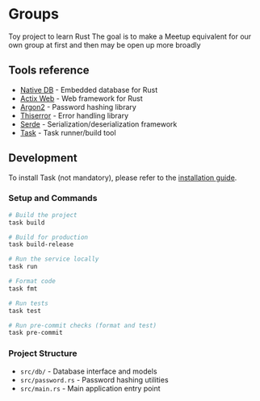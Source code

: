 # Groups

Toy project to learn Rust
The goal is to make a Meetup equivalent for our own group at first  and then may be open up more broadly

## Tools reference
 * [Native DB](https://github.com/native-db/native-db) - Embedded database for Rust
 * [Actix Web](https://actix.rs/docs) - Web framework for Rust
 * [Argon2](https://docs.rs/argon2/latest/argon2/) - Password hashing library
 * [Thiserror](https://docs.rs/thiserror/latest/thiserror/) - Error handling library
 * [Serde](https://serde.rs/) - Serialization/deserialization framework
 * [Task](https://taskfile.dev/) - Task runner/build tool

## Development

To install Task (not mandatory), please refer to the [installation guide](https://taskfile.dev/installation/).

### Setup and Commands

```bash
# Build the project
task build

# Build for production
task build-release

# Run the service locally
task run

# Format code
task fmt

# Run tests
task test

# Run pre-commit checks (format and test)
task pre-commit
```

### Project Structure
- `src/db/` - Database interface and models
- `src/password.rs` - Password hashing utilities
- `src/main.rs` - Main application entry point